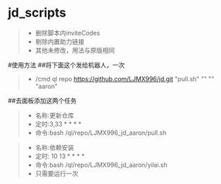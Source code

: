 # jd_scripts
> * 删除脚本内inviteCodes
> * 剔除内置助力链接
> * 其他未修改，用法与原版相同

#使用方法
##将下面这个发给机器人，一次

> * /cmd ql repo https://github.com/LJMX996/jd.git "pull.sh" "" "" "aaron"

##去面板添加这两个任务

> * 名称:更新仓库
> * 定时:3,33 * * * *
> * 命令:bash /ql/repo/LJMX996_jd_aaron/pull.sh

> * 名称:依赖安装
> * 定时: 10 13 * * * *
> * 命令:bash /ql/repo/LJMX996_jd_aaron/yilai.sh
> * 只需要运行一次
